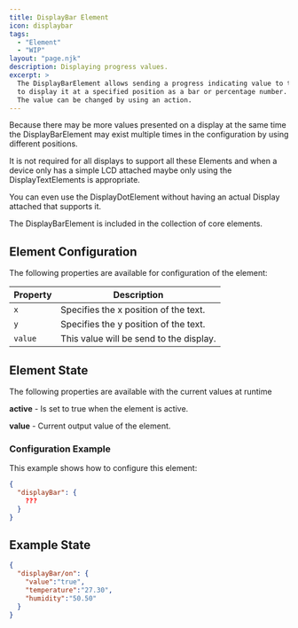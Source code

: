 ```yaml
---
title: DisplayBar Element
icon: displaybar
tags:
  - "Element"
  - "WIP"
layout: "page.njk"
description: Displaying progress values. 
excerpt: >
  The DisplayBarElement allows sending a progress indicating value to the display
  to display it at a specified position as a bar or percentage number.
  The value can be changed by using an action.
---
```


<!-- not implemented check doku ???  -->

Because there may be more values presented on a display at the same time the
DisplayBarElement may exist multiple times in the configuration by using different positions.

It is not required for all displays to support all these Elements and when a device only has a simple LCD
attached maybe only using the DisplayTextElements is appropriate.

You can even use the DisplayDotElement without having an actual Display attached that supports it.

The DisplayBarElement is included in the collection of core elements.

## Element Configuration

The following properties are available for configuration of the element:

<object data="/element.svg?displaybar" type="image/svg+xml"></object>

| Property | Description                             |
| -------- | --------------------------------------- |
| `x`      | Specifies the x position of the text.   |
| `y`      | Specifies the y position of the text.   |
| `value`  | This value will be send to the display. |

## Element State

The following properties are available with the current values at runtime

**active** - Is set to true when the element is active.

**value** - Current output value of the element.


### Configuration Example

This example shows how to configure this element:

``` json
{
  "displayBar": {
    ???
  }
}
```

## Example State

``` json
{
  "displayBar/on": {
    "value":"true",
    "temperature":"27.30",
    "humidity":"50.50"
  }
}
```
